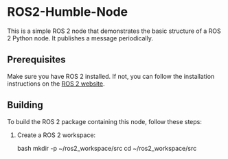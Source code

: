 # ROS2-Humble-Node

This is a simple ROS 2 node that demonstrates the basic structure of a ROS 2 Python node. It publishes a message periodically.

## Prerequisites

Make sure you have ROS 2 installed. If not, you can follow the installation instructions on the [ROS 2 website](https://index.ros.org/doc/ros2/Installation/).

## Building

To build the ROS 2 package containing this node, follow these steps:

1. Create a ROS 2 workspace:

   bash
   mkdir -p ~/ros2_workspace/src
   cd ~/ros2_workspace/src

